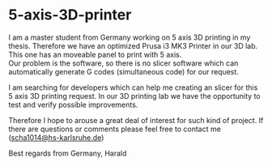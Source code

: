 # 5-axis-3D-printer
I am a master student from Germany working on 5 axis 3D printing in my thesis.
Therefore we have an optimized Prusa i3 MK3 Printer in our 3D lab. This one has an moveable panel to print with 5 axis.  
Our problem is the software, so there is no slicer software which can automatically generate G codes (simultaneous code) for our request.

I am searching for developers which can help me creating an slicer for this 5 axis 3D printing request.
In our 3D printing lab we have the opportunity to test and verify possible improvements.

Therefore I hope to arouse a great deal of interest for such kind of project.
If there are questions or comments please feel free to contact me (scha1014@hs-karlsruhe.de)

Best regards from Germany,
Harald
